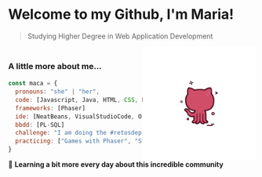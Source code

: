 # Welcome to my Github, I'm Maria! 
> Studying Higher Degree in Web Application Development 
<img align='right' src="./github.jpg" width="230"> 




### </br>A little more about me...  

```javascript
const maca = {
  pronouns: "she" | "her",
  code: [Javascript, Java, HTML, CSS, Python],
  frameworks: [Phaser]
  ide: [NeatBeans, VisualStudioCode, Oracle],
  bbdd: [PL-SQL]  
  challenge: "I am doing the #retosdeprogramacion challenge focused on python"
  practicing: ["Games with Phaser", "Styles with CSS" , "Backend with Python"]
}

```

🫶 <b>Learning a bit more every day about this incredible community</b>


